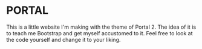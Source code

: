 # PORTAL

This is a little website I'm making with the theme of Portal 2. The idea of it is to teach me Bootstrap and get myself accustomed to it. Feel free to look at the code yourself and change it to your liking.

